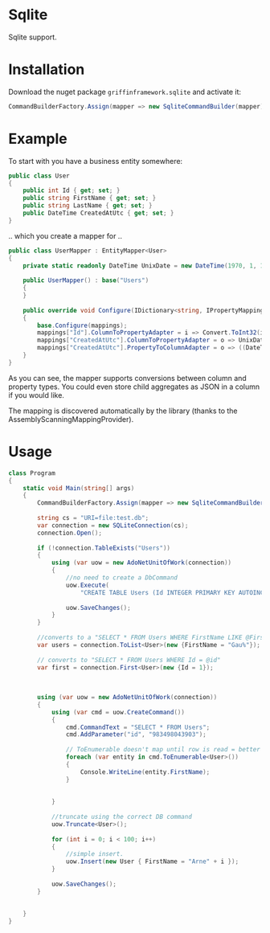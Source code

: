﻿Sqlite
============

Sqlite support.

# Installation

Download the nuget package `griffinframework.sqlite` and activate it:

```csharp
CommandBuilderFactory.Assign(mapper => new SqliteCommandBuilder(mapper));
```

# Example

To start with you have a business entity somewhere:

```csharp
public class User
{
    public int Id { get; set; }
    public string FirstName { get; set; }
    public string LastName { get; set; }
    public DateTime CreatedAtUtc { get; set; }
}
```

.. which you create a mapper for ..

```csharp
public class UserMapper : EntityMapper<User>
{
    private static readonly DateTime UnixDate = new DateTime(1970, 1, 1);
 
    public UserMapper() : base("Users")
    {
    }
 
    public override void Configure(IDictionary<string, IPropertyMapping> mappings)
    {
        base.Configure(mappings);
        mappings["Id"].ColumnToPropertyAdapter = i => Convert.ToInt32(i);
        mappings["CreatedAtUtc"].ColumnToPropertyAdapter = o => UnixDate.AddSeconds(Convert.ToInt32(o));
        mappings["CreatedAtUtc"].PropertyToColumnAdapter = o => ((DateTime) o).Subtract(UnixDate).TotalSeconds;
    }
}
```

As you can see, the mapper supports conversions between column and property types. You could even store child aggregates as JSON in a column if you would like.

The mapping is discovered automatically by the library (thanks to the AssemblyScanningMappingProvider).

# Usage

```csharp
class Program
{
    static void Main(string[] args)
    {
        CommandBuilderFactory.Assign(mapper => new SqliteCommandBuilder(mapper));
 
        string cs = "URI=file:test.db";
        var connection = new SQLiteConnection(cs);
        connection.Open();
 
        if (!connection.TableExists("Users"))
        {
            using (var uow = new AdoNetUnitOfWork(connection))
            {
                //no need to create a DbCommand
                uow.Execute(
                    "CREATE TABLE Users (Id INTEGER PRIMARY KEY AUTOINCREMENT, FirstName TEXT, LastName text, CreatedAtUtc INTEGER)");
 
                uow.SaveChanges();
            }
        }
 
        //converts to a "SELECT * FROM Users WHERE FirstName LIKE @FirstName"
        var users = connection.ToList<User>(new {FirstName = "Gau%"});
 
        // converts to "SELECT * FROM Users WHERE Id = @id"
        var first = connection.First<User>(new {Id = 1});
 
 
 
        using (var uow = new AdoNetUnitOfWork(connection))
        {
            using (var cmd = uow.CreateCommand())
            {
                cmd.CommandText = "SELECT * FROM Users";
                cmd.AddParameter("id", "983498043903");
 
                // ToEnumerable doesn't map until row is read = better performance
                foreach (var entity in cmd.ToEnumerable<User>())
                {
                    Console.WriteLine(entity.FirstName);
                }
 
 
            }
 
            //truncate using the correct DB command
            uow.Truncate<User>();
 
            for (int i = 0; i < 100; i++)
            {
                //simple insert.
                uow.Insert(new User { FirstName = "Arne" + i });
            }
 
            uow.SaveChanges();
        }
 
 
    }
}
```

